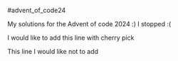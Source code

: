 #advent_of_code24

My solutions for the Advent of code 2024 :)
I stopped :(

I would like to add this line with cherry pick

This line I would like not to add
